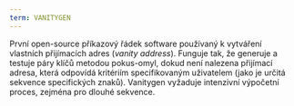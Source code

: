 ```yaml
---
term: VANITYGEN
---
```


První open-source příkazový řádek software používaný k vytváření vlastních přijímacích adres (*vanity address*). Funguje tak, že generuje a testuje páry klíčů metodou pokus-omyl, dokud není nalezena přijímací adresa, která odpovídá kritériím specifikovaným uživatelem (jako je určitá sekvence specifických znaků). Vanitygen vyžaduje intenzivní výpočetní proces, zejména pro dlouhé sekvence.